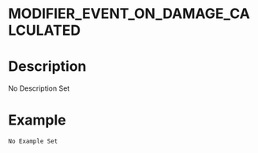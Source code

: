 # MODIFIER_EVENT_ON_DAMAGE_CALCULATED
# Description
No Description Set
# Example
```No Example Set```
